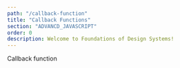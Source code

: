```yaml
---
path: "/callback-function"
title: "Callback Functions"
section: "ADVANCD_JAVASCRIPT"
order: 0
description: Welcome to Foundations of Design Systems!
---
```


Callback function
